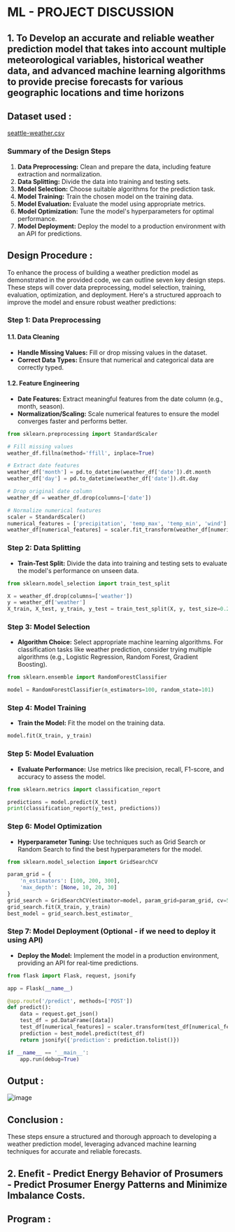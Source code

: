 # ML - PROJECT DISCUSSION
## 1. To Develop an accurate and reliable weather prediction model that takes into account multiple meteorological variables, historical weather data, and advanced machine learning algorithms to provide precise forecasts for various geographic locations and time horizons
## Dataset used :
[seattle-weather.csv](https://github.com/SANTHAN-2006/ML-PROJECT/files/15346849/seattle-weather.csv)

### Summary of the Design Steps
1. **Data Preprocessing:** Clean and prepare the data, including feature extraction and normalization.
2. **Data Splitting:** Divide the data into training and testing sets.
3. **Model Selection:** Choose suitable algorithms for the prediction task.
4. **Model Training:** Train the chosen model on the training data.
5. **Model Evaluation:** Evaluate the model using appropriate metrics.
6. **Model Optimization:** Tune the model's hyperparameters for optimal performance.
7. **Model Deployment:** Deploy the model to a production environment with an API for predictions.

## Design Procedure :
To enhance the process of building a weather prediction model as demonstrated in the provided code, we can outline seven key design steps. These steps will cover data preprocessing, model selection, training, evaluation, optimization, and deployment. Here's a structured approach to improve the model and ensure robust weather predictions:

### Step 1: Data Preprocessing

#### 1.1. Data Cleaning
- **Handle Missing Values:** Fill or drop missing values in the dataset.
- **Correct Data Types:** Ensure that numerical and categorical data are correctly typed.

#### 1.2. Feature Engineering
- **Date Features:** Extract meaningful features from the date column (e.g., month, season).
- **Normalization/Scaling:** Scale numerical features to ensure the model converges faster and performs better.

```python
from sklearn.preprocessing import StandardScaler

# Fill missing values
weather_df.fillna(method='ffill', inplace=True)

# Extract date features
weather_df['month'] = pd.to_datetime(weather_df['date']).dt.month
weather_df['day'] = pd.to_datetime(weather_df['date']).dt.day

# Drop original date column
weather_df = weather_df.drop(columns=['date'])

# Normalize numerical features
scaler = StandardScaler()
numerical_features = ['precipitation', 'temp_max', 'temp_min', 'wind']
weather_df[numerical_features] = scaler.fit_transform(weather_df[numerical_features])
```

### Step 2: Data Splitting

- **Train-Test Split:** Divide the data into training and testing sets to evaluate the model's performance on unseen data.

```python
from sklearn.model_selection import train_test_split

X = weather_df.drop(columns=['weather'])
y = weather_df['weather']
X_train, X_test, y_train, y_test = train_test_split(X, y, test_size=0.2, random_state=101)
```

### Step 3: Model Selection

- **Algorithm Choice:** Select appropriate machine learning algorithms. For classification tasks like weather prediction, consider trying multiple algorithms (e.g., Logistic Regression, Random Forest, Gradient Boosting).

```python
from sklearn.ensemble import RandomForestClassifier

model = RandomForestClassifier(n_estimators=100, random_state=101)
```

### Step 4: Model Training

- **Train the Model:** Fit the model on the training data.

```python
model.fit(X_train, y_train)
```

### Step 5: Model Evaluation

- **Evaluate Performance:** Use metrics like precision, recall, F1-score, and accuracy to assess the model.

```python
from sklearn.metrics import classification_report

predictions = model.predict(X_test)
print(classification_report(y_test, predictions))
```

### Step 6: Model Optimization

- **Hyperparameter Tuning:** Use techniques such as Grid Search or Random Search to find the best hyperparameters for the model.

```python
from sklearn.model_selection import GridSearchCV

param_grid = {
    'n_estimators': [100, 200, 300],
    'max_depth': [None, 10, 20, 30]
}
grid_search = GridSearchCV(estimator=model, param_grid=param_grid, cv=5, n_jobs=-1, verbose=2)
grid_search.fit(X_train, y_train)
best_model = grid_search.best_estimator_
```

### Step 7: Model Deployment (Optional - if we need to deploy it using API)

- **Deploy the Model:** Implement the model in a production environment, providing an API for real-time predictions.

```python
from flask import Flask, request, jsonify

app = Flask(__name__)

@app.route('/predict', methods=['POST'])
def predict():
    data = request.get_json()
    test_df = pd.DataFrame([data])
    test_df[numerical_features] = scaler.transform(test_df[numerical_features])
    prediction = best_model.predict(test_df)
    return jsonify({'prediction': prediction.tolist()})

if __name__ == '__main__':
    app.run(debug=True)
```

## Output :
![image](https://github.com/SANTHAN-2006/ML-PROJECT/assets/80164014/409cc06d-cfac-40e7-8811-4e8c547add81)

## Conclusion :
These steps ensure a structured and thorough approach to developing a weather prediction model, leveraging advanced machine learning techniques for accurate and reliable forecasts.

## 2. Enefit - Predict Energy Behavior of Prosumers - Predict Prosumer Energy Patterns and Minimize Imbalance Costs.

## Program :
